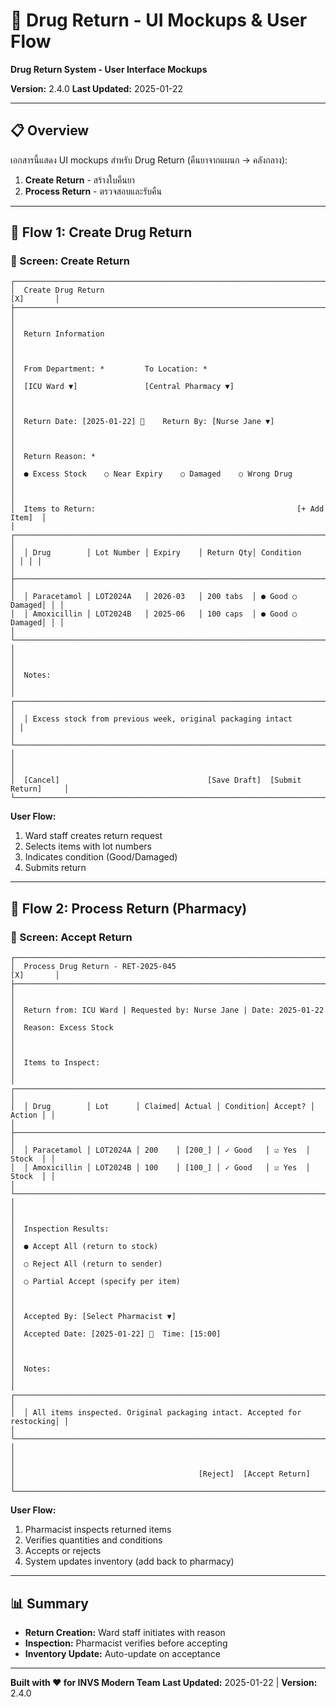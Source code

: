 # 🔄 Drug Return - UI Mockups & User Flow

**Drug Return System - User Interface Mockups**

**Version:** 2.4.0
**Last Updated:** 2025-01-22

---

## 📋 Overview

เอกสารนี้แสดง UI mockups สำหรับ Drug Return (คืนยาจากแผนก → คลังกลาง):

1. **Create Return** - สร้างใบคืนยา
2. **Process Return** - ตรวจสอบและรับคืน

---

## 🔄 Flow 1: Create Drug Return

### 📱 Screen: Create Return

```
┌──────────────────────────────────────────────────────────────────────────────┐
│  Create Drug Return                                                [X]       │
├──────────────────────────────────────────────────────────────────────────────┤
│                                                                              │
│  Return Information                                                          │
│                                                                              │
│  From Department: *         To Location: *                                   │
│  [ICU Ward ▼]               [Central Pharmacy ▼]                             │
│                                                                              │
│  Return Date: [2025-01-22] 📅    Return By: [Nurse Jane ▼]                  │
│                                                                              │
│  Return Reason: *                                                            │
│  ● Excess Stock    ○ Near Expiry    ○ Damaged    ○ Wrong Drug               │
│                                                                              │
│  Items to Return:                                             [+ Add Item]  │
│  ┌────────────────────────────────────────────────────────────────────────┐ │
│  │ Drug        │ Lot Number │ Expiry    │ Return Qty│ Condition       │ │ │ │
│  ├────────────────────────────────────────────────────────────────────────┤ │
│  │ Paracetamol │ LOT2024A   │ 2026-03   │ 200 tabs  │ ● Good ○ Damaged│ │ │
│  │ Amoxicillin │ LOT2024B   │ 2025-06   │ 100 caps  │ ● Good ○ Damaged│ │ │
│  └────────────────────────────────────────────────────────────────────────┘ │
│                                                                              │
│  Notes:                                                                      │
│  ┌────────────────────────────────────────────────────────────────────────┐ │
│  │ Excess stock from previous week, original packaging intact            │ │
│  └────────────────────────────────────────────────────────────────────────┘ │
│                                                                              │
│  [Cancel]                                 [Save Draft]  [Submit Return]     │
└──────────────────────────────────────────────────────────────────────────────┘
```

**User Flow:**
1. Ward staff creates return request
2. Selects items with lot numbers
3. Indicates condition (Good/Damaged)
4. Submits return

---

## 🔄 Flow 2: Process Return (Pharmacy)

### 📱 Screen: Accept Return

```
┌──────────────────────────────────────────────────────────────────────────────┐
│  Process Drug Return - RET-2025-045                                [X]       │
├──────────────────────────────────────────────────────────────────────────────┤
│                                                                              │
│  Return from: ICU Ward | Requested by: Nurse Jane | Date: 2025-01-22        │
│  Reason: Excess Stock                                                        │
│                                                                              │
│  Items to Inspect:                                                           │
│  ┌────────────────────────────────────────────────────────────────────────┐ │
│  │ Drug        │ Lot      │ Claimed│ Actual │ Condition│ Accept? │ Action │ │
│  ├────────────────────────────────────────────────────────────────────────┤ │
│  │ Paracetamol │ LOT2024A │ 200    │ [200_] │ ✓ Good   │ ☑ Yes  │ Stock  │ │
│  │ Amoxicillin │ LOT2024B │ 100    │ [100_] │ ✓ Good   │ ☑ Yes  │ Stock  │ │
│  └────────────────────────────────────────────────────────────────────────┘ │
│                                                                              │
│  Inspection Results:                                                         │
│  ● Accept All (return to stock)                                             │
│  ○ Reject All (return to sender)                                            │
│  ○ Partial Accept (specify per item)                                        │
│                                                                              │
│  Accepted By: [Select Pharmacist ▼]                                         │
│  Accepted Date: [2025-01-22] 📅  Time: [15:00]                              │
│                                                                              │
│  Notes:                                                                      │
│  ┌────────────────────────────────────────────────────────────────────────┐ │
│  │ All items inspected. Original packaging intact. Accepted for restocking│ │
│  └────────────────────────────────────────────────────────────────────────┘ │
│                                                                              │
│                                         [Reject]  [Accept Return]            │
└──────────────────────────────────────────────────────────────────────────────┘
```

**User Flow:**
1. Pharmacist inspects returned items
2. Verifies quantities and conditions
3. Accepts or rejects
4. System updates inventory (add back to pharmacy)

---

## 📊 Summary

- **Return Creation:** Ward staff initiates with reason
- **Inspection:** Pharmacist verifies before accepting
- **Inventory Update:** Auto-update on acceptance

---

**Built with ❤️ for INVS Modern Team**
**Last Updated:** 2025-01-22 | **Version:** 2.4.0
